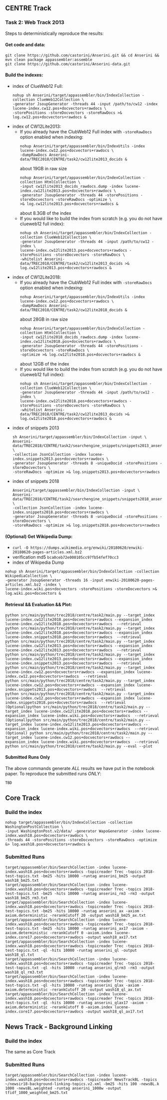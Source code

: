 ## CENTRE Track

### Task 2: Web Track 2013

Steps to deterministically reproduce the results:

#### Get code and data:
```
git clone https://github.com/castorini/Anserini.git && cd Anserini && mvn clean package appassembler:assemble
git clone https://github.com/castorini/Anserini-data.git
```
#### Build the indexes:
  - index of ClueWeb12 Full:
      ```
      nohup sh Anserini/target/appassembler/bin/IndexCollection -collection ClueWeb12Collection \
      -generator JsoupGenerator -threads 44 -input /path/to/cw12 -index lucene-index.cw12.pos+docvectors+rawdocs \
      -storePositions -storeDocvectors -storeRawDocs >& log.cw12.pos+docvectors+rawdocs &
      ```
  - index of CW12Lite2013:
    - If you already have the ClubWeb12 Full index with `-storeRawDocs` option enabled when indexing:
      ```
      nohup Anserini/target/appassembler/bin/IndexUtils -index lucene-index.cw12.pos+docvectors+rawdocs \
      -dumpRawDocs Anserini-data/TREC2018/CENTRE/task2/cw12lite2013_docids &
      ```
      about 19GB in raw size
      ```
      nohup Anserini/target/appassembler/bin/IndexCollection -collection HtmlCollection \
      -input cw12lite2013_docids_rawdocs.dump -index lucene-index.cw12lite2013.pos+docvectors+rawdocs \
      -generator JsoupGenerator -threads 44 -storePositions -storeDocvectors -storeRawDocs -optimize \
      >& log.cw12lite2013.pos+docvectors+rawdocs &
      ```
      about 8.3GB of the index
    - If you would like to build the index from scratch (e.g. you do not have clueweb12 full index):
      ```
      nohup sh Anserini/target/appassembler/bin/IndexCollection -collection ClueWeb12Collection \
      -generator JsoupGenerator -threads 44 -input /path/to/cw12 -index \
      lucene-index.cw12lite2013.pos+docvectors+rawdocs -storePositions -storeDocvectors -storeRawDocs \
      -whitelist Anserini-data/TREC2018/CENTRE/task2/cw12lite2013_docids >& log.cw12lite2013.pos+docvectors+rawdocs &
      ```
  - index of CW12Lite2018:
    - If you already have the ClubWeb12 Full index with `-storeRawDocs` option enabled when indexing:
      ```
      nohup Anserini/target/appassembler/bin/IndexUtils -index lucene-index.cw12.pos+docvectors+rawdocs \
      -dumpRawDocs Anserini-data/TREC2018/CENTRE/task2/cw12lite2018_docids &
      ```
      about 28GB in raw size
      ```
      nohup Anserini/target/appassembler/bin/IndexCollection -collection HtmlCollection \
      -input cw12lite2018_docids_rawdocs.dump -index lucene-index.cw12lite2018.pos+docvectors+rawdocs \
      -generator JsoupGenerator -threads 44 -storePositions -storeDocvectors -storeRawDocs \
      -optimize >& log.cw12lite2018.pos+docvectors+rawdocs &
      ```
      about 12GB of the index
    - If you would like to build the index from scratch (e.g. you do not have clueweb12 full index):
      ```
      nohup sh Anserini/target/appassembler/bin/IndexCollection -collection ClueWeb12Collection \
      -generator JsoupGenerator -threads 44 -input /path/to/cw12 -index \
      lucene-index.cw12lite2018.pos+docvectors+rawdocs -storePositions -storeDocvectors -storeRawDocs \
      -whitelist Anserini-data/TREC2018/CENTRE/task2/cw12lite2013_docids >& log.cw12lite2018.pos+docvectors+rawdocs &
      ```
  - index of snippets 2013
    ```
    sh Anserini/target/appassembler/bin/IndexCollection -input \
    Anserini-data/TREC2018/CENTRE/task2/searchengine_snippets/snippets2013_anserini/ \
    -collection JsonCollection -index lucene-index.snippets2013.pos+docvectors+rawdocs \
    -generator JsoupGenerator -threads 8 -uniqueDocid -storePositions -storeDocvectors \
    -storeRawDocs -optimize >& log.snippets2013.pos+docvectors+rawdocs
    ```
  - index of snippets 2018
    ```
    Anserini/target/appassembler/bin/IndexCollection -input \
    Anserini-data/TREC2018/CENTRE/task2/searchengine_snippets/snippets2018_anserini/ \
    -collection JsonCollection -index lucene-index.snippets2018.pos+docvectors+rawdocs \
    -generator JsoupGenerator -threads 8 -uniqueDocid -storePositions -storeDocvectors \
    -storeRawDocs -optimize >& log.snippets2018.pos+docvectors+rawdocs
    ```
#### (Optional) Get Wikipedia Dump:
+ `curl -O https://dumps.wikimedia.org/enwiki/20180620/enwiki-20180620-pages-articles.xml.bz2`
+ verification md5 `bca0ceb72e000105cc97fb54fef70cc3`
+ index of Wikipedia Dump
```
nohup sh Anserini/target/appassembler/bin/IndexCollection -collection WikipediaCollection \
-generator JsoupGenerator -threads 16 -input enwiki-20180620-pages-articles.xml.bz2 -index \
lucene-index.wiki.pos+docvectors -storePositions -storeDocvectors >& log.wiki.pos+docvectors &
```
#### Retrieval && Evaluation && Plot:
```
python src/main/python/trec2018/centre/task2/main.py --target_index lucene-index.cw12lite2018.pos+docvectors+rawdocs --expansion_index lucene-index.cw12lite2018.pos+docvectors+rawdocs  --retrieval
python src/main/python/trec2018/centre/task2/main.py --target_index lucene-index.cw12lite2018.pos+docvectors+rawdocs --expansion_index lucene-index.snippets2018.pos+docvectors+rawdocs  --retrieval
python src/main/python/trec2018/centre/task2/main.py --target_index lucene-index.cw12lite2013.pos+docvectors+rawdocs --expansion_index lucene-index.cw12lite2013.pos+docvectors+rawdocs  --retrieval
python src/main/python/trec2018/centre/task2/main.py --target_index lucene-index.cw12lite2013.pos+docvectors+rawdocs --expansion_index lucene-index.snippets2013.pos+docvectors+rawdocs  --retrieval
python src/main/python/trec2018/centre/task2/main.py --target_index lucene-index.cw12.pos+docvectors+rawdocs --expansion_index lucene-index.cw12.pos+docvectors+rawdocs  --retrieval
python src/main/python/trec2018/centre/task2/main.py --target_index lucene-index.cw12.pos+docvectors+rawdocs --expansion_index lucene-index.snippets2013.pos+docvectors+rawdocs  --retrieval
python src/main/python/trec2018/centre/task2/main.py --target_index lucene-index.cw12.pos+docvectors+rawdocs --expansion_index lucene-index.snippets2018.pos+docvectors+rawdocs  --retrieval
(Optional)python src/main/python/trec2018/centre/task2/main.py --target_index lucene-index.cw12lite2018.pos+docvectors+rawdocs --expansion_index lucene-index.wiki.pos+docvectors+rawdocs  --retrieval
(Optional)python src/main/python/trec2018/centre/task2/main.py --target_index lucene-index.cw12lite2013.pos+docvectors+rawdocs --expansion_index lucene-index.wiki.pos+docvectors+rawdocs  --retrieval
(Optional) python src/main/python/trec2018/centre/task2/main.py --target_index lucene-index.cw12.pos+docvectors+rawdocs --expansion_index lucene-index.wiki.pos+docvectors+rawdocs  --retrieval
python src/main/python/trec2018/centre/task2/main.py --eval --plot
```

#### Submitted Runs Only
The above commands generate _ALL_ results we have put in the notebook paper. To reproduce the submitted runs _ONLY_:
```
TBD
```


## Core Track

### Build the index
```
nohup target/appassembler/bin/IndexCollection -collection WashingtonPostCollection \
-input WashingtonPost.v2/data/ -generator WapoGenerator -index lucene-index.wash18.pos+docvectors+rawdocs \
-threads 44 -storePositions -storeDocvectors -storeRawDocs -optimize &> log.wash18.pos+docvectors+rawdocs &
```

### Submitted Runs
```
target/appassembler/bin/SearchCollection -index lucene-index.wash18.pos+docvectors+rawdocs -topicreader Trec -topics 2018-test-topics.txt -bm25 -hits 10000 -runtag anserini_bm25 -output wash18_bm25.txt
target/appassembler/bin/SearchCollection -index lucene-index.wash18.pos+docvectors+rawdocs -topicreader Trec -topics 2018-test-topics.txt -bm25 -hits 10000 -runtag anserini_rm3 -rm3 -output wash18_bm25_rm3.txt
target/appassembler/bin/SearchCollection -index lucene-index.wash18.pos+docvectors+rawdocs -topicreader Trec -topics 2018-test-topics.txt -bm25 -hits 10000 -runtag anserini_ax -axiom -axiom.deterministic -rerankCutoff 20 -output wash18_bm25_ax.txt
target/appassembler/bin/SearchCollection -index lucene-index.wash18.pos+docvectors+rawdocs -topicreader Trec -topics 2018-test-topics.txt -bm25 -hits 10000 -runtag anserini_ax17 -axiom -axiom.deterministic -rerankCutoff 0 -axiom.index lucene-index.core17.pos+docvectors+rawdocs -output wash18_ax17.txt
target/appassembler/bin/SearchCollection -index lucene-index.wash18.pos+docvectors+rawdocs -topicreader Trec -topics 2018-test-topics.txt -ql -hits 10000 -runtag anserini_ql -output wash18_ql.txt
target/appassembler/bin/SearchCollection -index lucene-index.wash18.pos+docvectors+rawdocs -topicreader Trec -topics 2018-test-topics.txt -ql -hits 10000 -runtag anserini_qlrm3 -rm3 -output wash18_ql_rm3.txt
target/appassembler/bin/SearchCollection -index lucene-index.wash18.pos+docvectors+rawdocs -topicreader Trec -topics 2018-test-topics.txt -ql -hits 10000 -runtag anserini_qlax -axiom -axiom.deterministic -rerankCutoff 20 -output wash18_ql_ax.txt
target/appassembler/bin/SearchCollection -index lucene-index.wash18.pos+docvectors+rawdocs -topicreader Trec -topics 2018-test-topics.txt -ql -hits 10000 -runtag anserini_qlax17 -axiom -axiom.deterministic -rerankCutoff 0 -axiom.index lucene-index.core17.pos+docvectors+rawdocs -output wash18_ql_ax17.txt
```

## News Track - Background Linking

### Build the index
The same as Core Track

### Submitted Runs
```
target/appassembler/bin/SearchCollection -index lucene-index.wash18.pos+docvectors+rawdocs -topicreader NewsTrackBL -topics ~/newsir18-background-linking-topics.v2.xml -bm25 -hits 100 -newsBL.k 1000 -newsBL.weighted -runtag anserini_1000w -output tfidf_1000_weighted_bm25.txt

```

